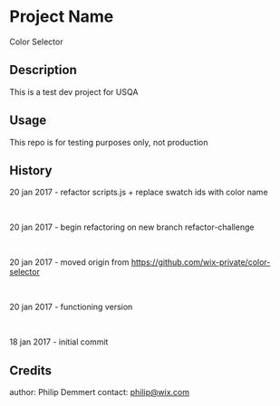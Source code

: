 # Project Name

Color Selector


## Description

This is a test dev project for USQA


## Usage 

This repo is for testing purposes only, not production


## History

20 jan 2017 - refactor scripts.js + replace swatch ids with color name

<br>

20 jan 2017 - begin refactoring on new branch refactor-challenge

<br>

20 jan 2017 - moved origin from https://github.com/wix-private/color-selector

<br>

20 jan 2017 - functioning version

<br>

18 jan 2017 - initial commit


## Credits

author: Philip Demmert
contact: philip@wix.com

